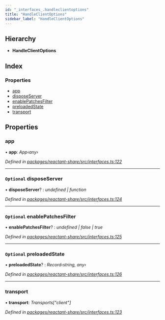 ```yaml
---
id: "_interfaces_.handleclientoptions"
title: "HandleClientOptions"
sidebar_label: "HandleClientOptions"
---
```


## Hierarchy

* **HandleClientOptions**

## Index

### Properties

* [app](_interfaces_.handleclientoptions.md#app)
* [disposeServer](_interfaces_.handleclientoptions.md#optional-disposeserver)
* [enablePatchesFilter](_interfaces_.handleclientoptions.md#optional-enablepatchesfilter)
* [preloadedState](_interfaces_.handleclientoptions.md#optional-preloadedstate)
* [transport](_interfaces_.handleclientoptions.md#transport)

## Properties

###  app

• **app**: *App‹any›*

*Defined in [packages/reactant-share/src/interfaces.ts:122](https://github.com/unadlib/reactant/blob/5e7c46f4/packages/reactant-share/src/interfaces.ts#L122)*

___

### `Optional` disposeServer

• **disposeServer**? : *undefined | function*

*Defined in [packages/reactant-share/src/interfaces.ts:124](https://github.com/unadlib/reactant/blob/5e7c46f4/packages/reactant-share/src/interfaces.ts#L124)*

___

### `Optional` enablePatchesFilter

• **enablePatchesFilter**? : *undefined | false | true*

*Defined in [packages/reactant-share/src/interfaces.ts:125](https://github.com/unadlib/reactant/blob/5e7c46f4/packages/reactant-share/src/interfaces.ts#L125)*

___

### `Optional` preloadedState

• **preloadedState**? : *Record‹string, any›*

*Defined in [packages/reactant-share/src/interfaces.ts:126](https://github.com/unadlib/reactant/blob/5e7c46f4/packages/reactant-share/src/interfaces.ts#L126)*

___

###  transport

• **transport**: *Transports["client"]*

*Defined in [packages/reactant-share/src/interfaces.ts:123](https://github.com/unadlib/reactant/blob/5e7c46f4/packages/reactant-share/src/interfaces.ts#L123)*
